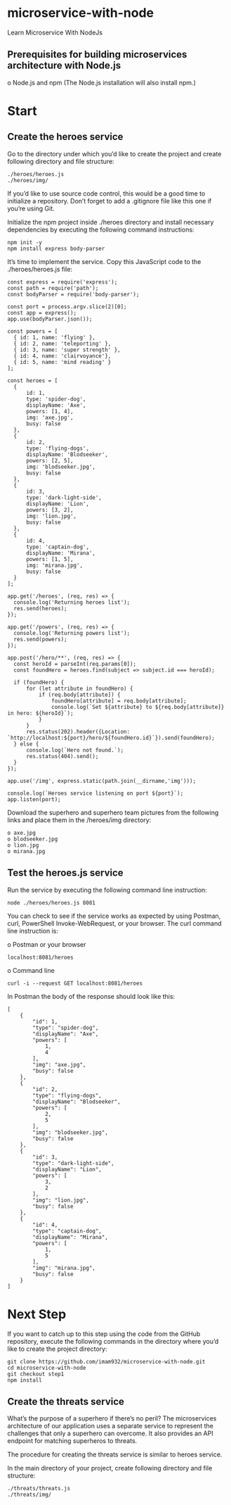 # microservice-with-node
Learn Microservice With NodeJs

## Prerequisites for building microservices architecture with Node.js
o Node.js and npm (The Node.js installation will also install npm.)

# Start
## Create the heroes service
Go to the directory under which you’d like to create the project and create following directory and file structure:

``` 
./heroes/heroes.js
./heroes/img/
```
If you’d like to use source code control, this would be a good time to initialize a repository. Don’t forget to add a .gitignore file like this one if you’re using Git.

Initialize the npm project inside ./heroes directory and install necessary dependencies by executing the following command instructions:

```
npm init -y
npm install express body-parser
```
It’s time to implement the service. Copy this JavaScript code to the ./heroes/heroes.js file:

```
const express = require('express');
const path = require('path');
const bodyParser = require('body-parser');

const port = process.argv.slice(2)[0];
const app = express();
app.use(bodyParser.json());

const powers = [
  { id: 1, name: 'flying' },
  { id: 2, name: 'teleporting' },
  { id: 3, name: 'super strength' },
  { id: 4, name: 'clairvoyance'},
  { id: 5, name: 'mind reading' }
];

const heroes = [
  {
      id: 1,
      type: 'spider-dog',
      displayName: 'Axe',
      powers: [1, 4],
      img: 'axe.jpg',
      busy: false
  },
  {
      id: 2,
      type: 'flying-dogs',
      displayName: 'Blodseeker',
      powers: [2, 5],
      img: 'blodseeker.jpg',
      busy: false
  },
  {
      id: 3,
      type: 'dark-light-side',
      displayName: 'Lion',
      powers: [3, 2],
      img: 'lion.jpg',
      busy: false
  },
  {
      id: 4,
      type: 'captain-dog',
      displayName: 'Mirana',
      powers: [1, 5],
      img: 'mirana.jpg',
      busy: false
  }
];

app.get('/heroes', (req, res) => {
  console.log('Returning heroes list');
  res.send(heroes);
});

app.get('/powers', (req, res) => {
  console.log('Returning powers list');
  res.send(powers);
});

app.post('/hero/**', (req, res) => {
  const heroId = parseInt(req.params[0]);
  const foundHero = heroes.find(subject => subject.id === heroId);

  if (foundHero) {
      for (let attribute in foundHero) {
          if (req.body[attribute]) {
              foundHero[attribute] = req.body[attribute];
              console.log(`Set ${attribute} to ${req.body[attribute]} in hero: ${heroId}`);
          }
      }
      res.status(202).header({Location: `http://localhost:${port}/hero/${foundHero.id}`}).send(foundHero);
  } else {
      console.log(`Hero not found.`);
      res.status(404).send();
  }
});

app.use('/img', express.static(path.join(__dirname,'img')));

console.log(`Heroes service listening on port ${port}`);
app.listen(port);
```

Download the superhero and superhero team pictures from the following links and place them in the /heroes/img directory:

```
o axe.jpg
o blodseeker.jpg
o lion.jpg
o mirana.jpg
```

## Test the heroes.js service

Run the service by executing the following command line instruction:
```
node ./heroes/heroes.js 8081
```

You can check to see if the service works as expected by using Postman, curl, PowerShell Invoke-WebRequest, or your browser. The curl command line instruction is:

o Postman or your browser
``` 
localhost:8081/heroes 
```
o Command line
```
curl -i --request GET localhost:8081/heroes
```

In Postman the body of the response should look like this:
```
[
    {
        "id": 1,
        "type": "spider-dog",
        "displayName": "Axe",
        "powers": [
            1,
            4
        ],
        "img": "axe.jpg",
        "busy": false
    },
    {
        "id": 2,
        "type": "flying-dogs",
        "displayName": "Blodseeker",
        "powers": [
            2,
            5
        ],
        "img": "blodseeker.jpg",
        "busy": false
    },
    {
        "id": 3,
        "type": "dark-light-side",
        "displayName": "Lion",
        "powers": [
            3,
            2
        ],
        "img": "lion.jpg",
        "busy": false
    },
    {
        "id": 4,
        "type": "captain-dog",
        "displayName": "Mirana",
        "powers": [
            1,
            5
        ],
        "img": "mirana.jpg",
        "busy": false
    }
]
```

# Next Step
If you want to catch up to this step using the code from the GitHub repository, execute the following commands in the directory where you’d like to create the project directory:
```
git clone https://github.com/imam932/microservice-with-node.git
cd microservice-with-node
git checkout step1
npm install
```

## Create the threats service
What’s the purpose of a superhero if there’s no peril? The microservices architecture of our application uses a separate service to represent the challenges that only a superhero can overcome. It also provides an API endpoint for matching superheros to threats.

The procedure for creating the threats service is similar to heroes service.

In the main directory of your project, create following directory and file structure:
```
./threats/threats.js
./threats/img/
```